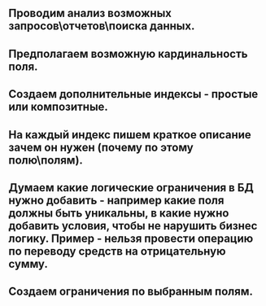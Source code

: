 ## Проводим анализ возможных запросов\отчетов\поиска данных.

## Предполагаем возможную кардинальность поля.
## Создаем дополнительные индексы - простые или композитные.
## На каждый индекс пишем краткое описание зачем он нужен (почему по этому полю\полям).
## Думаем какие логические ограничения в БД нужно добавить - например какие поля должны быть уникальны, в какие нужно добавить условия, чтобы не нарушить бизнес логику. Пример - нельзя провести операцию по переводу средств на отрицательную сумму.
## Создаем ограничения по выбранным полям.
